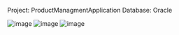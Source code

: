 Project: ProductManagmentApplication
Database: Oracle

![image](https://user-images.githubusercontent.com/90009567/231871983-9e39cbc4-dc96-4191-ba49-76ddd68ae119.png)
![image](https://user-images.githubusercontent.com/90009567/231872319-769b65e2-4bdc-4e52-a2a0-ecb858d745d8.png)
![image](https://user-images.githubusercontent.com/90009567/231872480-30210f0c-75ca-45b5-af60-d4f19eedac21.png)

